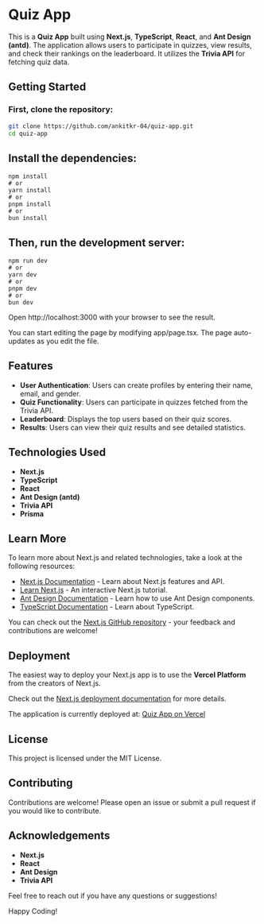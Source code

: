 # Quiz App

This is a **Quiz App** built using **Next.js**, **TypeScript**, **React**, and **Ant Design (antd)**. The application allows users to participate in quizzes, view results, and check their rankings on the leaderboard. It utilizes the **Trivia API** for fetching quiz data.

## Getting Started

### First, clone the repository:

```bash
git clone https://github.com/ankitkr-04/quiz-app.git
cd quiz-app
```

## Install the dependencies:
```
npm install
# or
yarn install
# or
pnpm install
# or
bun install
```
## Then, run the development server:
```
npm run dev
# or
yarn dev
# or
pnpm dev
# or
bun dev
```
Open http://localhost:3000 with your browser to see the result.

You can start editing the page by modifying app/page.tsx. The page auto-updates as you edit the file.
## Features

- **User Authentication**: Users can create profiles by entering their name, email, and gender.
- **Quiz Functionality**: Users can participate in quizzes fetched from the Trivia API.
- **Leaderboard**: Displays the top users based on their quiz scores.
- **Results**: Users can view their quiz results and see detailed statistics.

## Technologies Used

- **Next.js**
- **TypeScript**
- **React**
- **Ant Design (antd)**
- **Trivia API**
- **Prisma**

## Learn More

To learn more about Next.js and related technologies, take a look at the following resources:

- [Next.js Documentation](https://nextjs.org/docs) - Learn about Next.js features and API.
- [Learn Next.js](https://nextjs.org/learn) - An interactive Next.js tutorial.
- [Ant Design Documentation](https://ant.design/docs/react/introduce) - Learn how to use Ant Design components.
- [TypeScript Documentation](https://www.typescriptlang.org/docs/) - Learn about TypeScript.

You can check out the [Next.js GitHub repository](https://github.com/vercel/next.js/) - your feedback and contributions are welcome!

## Deployment

The easiest way to deploy your Next.js app is to use the **Vercel Platform** from the creators of Next.js.

Check out the [Next.js deployment documentation](https://nextjs.org/docs/deployment) for more details.

The application is currently deployed at: [Quiz App on Vercel](https://quiz-app-three-mu-78.vercel.app/)

## License

This project is licensed under the MIT License.

## Contributing

Contributions are welcome! Please open an issue or submit a pull request if you would like to contribute.

## Acknowledgements

- **Next.js**
- **React**
- **Ant Design**
- **Trivia API**

Feel free to reach out if you have any questions or suggestions!

Happy Coding!
